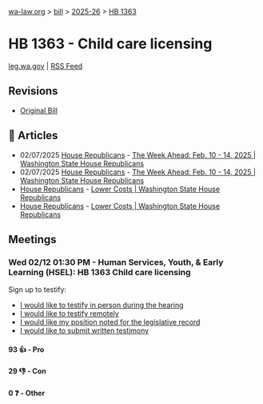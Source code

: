 [wa-law.org](/) > [bill](/bill/) > [2025-26](/bill/2025-26/) > [HB 1363](/bill/2025-26/hb/1363/)

# HB 1363 - Child care licensing
[leg.wa.gov](https://app.leg.wa.gov/billsummary?BillNumber=1363&Year=2025&Initiative=false) | [RSS Feed](./rss.xml)

## Revisions
* [Original Bill](1/)

## 📰 Articles
* 02/07/2025 [House Republicans](/org/house_republicans/) - [The Week Ahead: Feb. 10 - 14, 2025 | Washington State House Republicans](http://houserepublicans.wa.gov/week/the-week-ahead-feb-10-14-2025/#:~:text=HB%201363)
* 02/07/2025 [House Republicans](/org/house_republicans/) - [The Week Ahead: Feb. 10 - 14, 2025 | Washington State House Republicans](https://houserepublicans.wa.gov/week/the-week-ahead-feb-10-14-2025/#:~:text=HB%201363)
* [House Republicans](/org/house_republicans/) - [Lower Costs | Washington State House Republicans](http://houserepublicans.wa.gov/our-priorities/lower-costs/#:~:text=House%20Bill%201363)
* [House Republicans](/org/house_republicans/) - [Lower Costs | Washington State House Republicans](https://houserepublicans.wa.gov/our-priorities/lower-costs/#:~:text=House%20Bill%201363)

## Meetings
### Wed 02/12 01:30 PM - Human Services, Youth, & Early Learning (HSEL): HB 1363 Child care licensing
Sign up to testify:
* [I would like to testify in person during the hearing](https://app.leg.wa.gov/csi/Testifier/Add?chamber=House&mId=32763&aId=163241&caId=25577&tId=1)
* [I would like to testify remotely](https://app.leg.wa.gov/csi/Testifier/Add?chamber=House&mId=32763&aId=163241&caId=25577&tId=2)
* [I would like my position noted for the legislative record](https://app.leg.wa.gov/csi/Testifier/Add?chamber=House&mId=32763&aId=163241&caId=25577&tId=3)
* [I would like to submit written testimony](https://app.leg.wa.gov/csi/Testifier/Add?chamber=House&mId=32763&aId=163241&caId=25577&tId=4)

#### 93 👍 - Pro

#### 29 👎 - Con

#### 0 ❓ - Other
